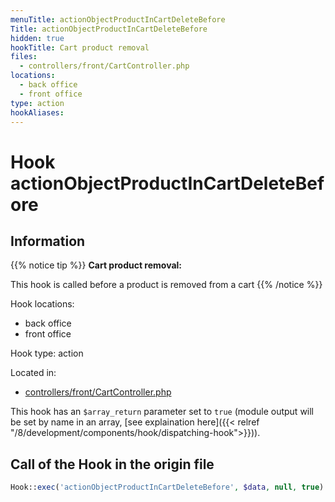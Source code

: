```yaml
---
menuTitle: actionObjectProductInCartDeleteBefore
Title: actionObjectProductInCartDeleteBefore
hidden: true
hookTitle: Cart product removal
files:
  - controllers/front/CartController.php
locations:
  - back office
  - front office
type: action
hookAliases:
---
```


# Hook actionObjectProductInCartDeleteBefore

## Information

{{% notice tip %}}
**Cart product removal:** 

This hook is called before a product is removed from a cart
{{% /notice %}}

Hook locations: 
  - back office
  - front office

Hook type: action

Located in: 
  - [controllers/front/CartController.php](https://github.com/PrestaShop/PrestaShop/blob/8.0.x/controllers/front/CartController.php)

This hook has an `$array_return` parameter set to `true` (module output will be set by name in an array, [see explaination here]({{< relref "/8/development/components/hook/dispatching-hook">}})).

## Call of the Hook in the origin file

```php
Hook::exec('actionObjectProductInCartDeleteBefore', $data, null, true)
```